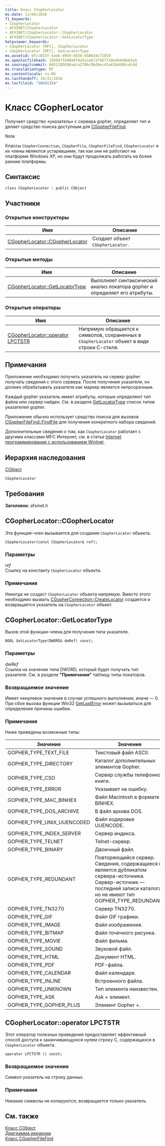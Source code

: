 ```yaml
---
title: Класс CGopherLocator
ms.date: 11/04/2016
f1_keywords:
- CGopherLocator
- AFXINET/CGopherLocator
- AFXINET/CGopherLocator::CGopherLocator
- AFXINET/CGopherLocator::GetLocatorType
helpviewer_keywords:
- CGopherLocator [MFC], CGopherLocator
- CGopherLocator [MFC], GetLocatorType
ms.assetid: 6fcc015f-5ae6-4959-b936-858634c71019
ms.openlocfilehash: 336997fd4094f4e5e1eb73f467734e40440b63a5
ms.sourcegitcommit: 6052185696adca270bc9bdbec45a626dd89cdcdd
ms.translationtype: MT
ms.contentlocale: ru-RU
ms.lasthandoff: 10/31/2018
ms.locfileid: "50641354"
---
```

# <a name="cgopherlocator-class"></a>Класс CGopherLocator

Получает средство «указатель» с сервера gopher, определяет тип и делает средство поиска доступным для [CGopherFileFind](../../mfc/reference/cgopherfilefind-class.md).

> [!NOTE]
>  Классы `CGopherConnection`, `CGopherFile`, `CGopherFileFind`, `CGopherLocator` и их члены являются устаревшими, так как они не работают на платформе Windows XP, но они будут продолжать работать на более ранние платформы.

## <a name="syntax"></a>Синтаксис

```
class CGopherLocator : public CObject
```

## <a name="members"></a>Участники

### <a name="public-constructors"></a>Открытые конструкторы

|Имя|Описание|
|----------|-----------------|
|[CGopherLocator::CGopherLocator](#cgopherlocator)|Создает объект `CGopherLocator`.|

### <a name="public-methods"></a>Открытые методы

|Имя|Описание|
|----------|-----------------|
|[CGopherLocator::GetLocatorType](#getlocatortype)|Выполняет синтаксический анализ локатора gopher и определяет его атрибуты.|

### <a name="public-operators"></a>Открытые операторы

|Имя|Описание|
|----------|-----------------|
|[CGopherLocator::operator LPCTSTR](#operator_lpctstr)|Напрямую обращается к символов, сохраненных в `CGopherLocator` объект в виде строки C-стиля.|

## <a name="remarks"></a>Примечания

Приложение необходимо получить указатель на сервер gopher получать сведения с этого сервера. После получения указателя, он должен обрабатывать указателя как маркер является непрозрачным.

Каждый gopher указатель имеет атрибуты, которые определяют тип файла или сервер найден. См. в разделе [GetLocatorType](#getlocatortype) список типов указателей gopher.

Приложение обычно использует средство поиска для вызовов [CGopherFileFind::FindFile](../../mfc/reference/cgopherfilefind-class.md#findfile) для получения конкретного набора сведений.

Дополнительные сведения о том, как `CGopherLocator` работает с другими классами MFC Интернет, см. в статье [Internet программирование с использованием WinInet](../../mfc/win32-internet-extensions-wininet.md).

## <a name="inheritance-hierarchy"></a>Иерархия наследования

[CObject](../../mfc/reference/cobject-class.md)

`CGopherLocator`

## <a name="requirements"></a>Требования

**Заголовок:** afxinet.h

##  <a name="cgopherlocator"></a>  CGopherLocator::CGopherLocator

Эта функция-член вызывается для создания `CGopherLocator` объекта.

```
CGopherLocator(const CGopherLocator& ref);
```

### <a name="parameters"></a>Параметры

*ref*<br/>
Ссылку на константу `CGopherLocator` объекта.

### <a name="remarks"></a>Примечания

Никогда не создаст `CGopherLocator` объекта напрямую. Вместо этого необходимо вызвать [CGopherConnection::CreateLocator](../../mfc/reference/cgopherconnection-class.md#createlocator) создается и возвращается указатель на `CGopherLocator` объект.

##  <a name="getlocatortype"></a>  CGopherLocator::GetLocatorType

Вызов этой функции-члена для получения типа указателя.

```
BOOL GetLocatorType(DWORD& dwRef) const;
```

### <a name="parameters"></a>Параметры

*dwRef*<br/>
Ссылка на значение типа DWORD, который будет получать тип указателя. См. в разделе **"Примечания"** таблицу типы локаторов.

### <a name="return-value"></a>Возвращаемое значение

Имеет ненулевое значение в случае успешного выполнения, иначе — 0. При сбое вызова функции Win32 [GetLastError](https://msdn.microsoft.com/library/windows/desktop/ms679360) может вызываться для определения причины ошибки.

### <a name="remarks"></a>Примечания

Ниже приведены возможные типы:

|Значение|Значение|
|-----------|-------------|
|GOPHER_TYPE_TEXT_FILE|Текстовый файл ASCII.|
|GOPHER_TYPE_DIRECTORY|Каталог дополнительных элементов Gopher.|
|GOPHER_TYPE_CSO|Сервер службы телефонной книги.|
|GOPHER_TYPE_ERROR|Указывает на ошибку.|
|GOPHER_TYPE_MAC_BINHEX|Файл Macintosh в формате BINHEX.|
|GOPHER_TYPE_DOS_ARCHIVE|В файл архива DOS.|
|GOPHER_TYPE_UNIX_UUENCODED|Файл кодировке UUENCODE.|
|GOPHER_TYPE_INDEX_SERVER|Сервер индекса.|
|GOPHER_TYPE_TELNET|Telnet-сервер.|
|GOPHER_TYPE_BINARY|Двоичный файл.|
|GOPHER_TYPE_REDUNDANT|Повторяющийся сервер. Сведения, содержащиеся в является дубликатом сервера-источника. Сервер-источник — последней записи каталога, но не имеют тип GOPHER_TYPE_REDUNDANT.|
|GOPHER_TYPE_TN3270|Сервер TN3270.|
|GOPHER_TYPE_GIF|Файл GIF графики.|
|GOPHER_TYPE_IMAGE|Файл изображения.|
|GOPHER_TYPE_BITMAP|Файл точечного рисунка.|
|GOPHER_TYPE_MOVIE|Файл фильма.|
|GOPHER_TYPE_SOUND|Звуковой файл.|
|GOPHER_TYPE_HTML|Документ HTML.|
|GOPHER_TYPE_PDF|PDF-файла.|
|GOPHER_TYPE_CALENDAR|Файл календаря.|
|GOPHER_TYPE_INLINE|Встроенного файла.|
|GOPHER_TYPE_UNKNOWN|Тип элемента неизвестен.|
|GOPHER_TYPE_ASK|Ask + элемент.|
|GOPHER_TYPE_GOPHER_PLUS|Элемент Gopher +.|

##  <a name="operator_lpctstr"></a>  CGopherLocator::operator LPCTSTR

Этот оператор полезных приведения предоставляет эффективный способ доступа к заканчивающуюся нулем строку C, содержащихся в `CGopherLocator` объекта.

```
operator LPCTSTR () const;
```

### <a name="return-value"></a>Возвращаемое значение

Символ указатель на строку данных.

### <a name="remarks"></a>Примечания

Никакие символы не копируются; возвращается только указатель.

## <a name="see-also"></a>См. также

[Класс CObject](../../mfc/reference/cobject-class.md)<br/>
[Диаграмма иерархии](../../mfc/hierarchy-chart.md)<br/>
[Класс CGopherFileFind](../../mfc/reference/cgopherfilefind-class.md)
